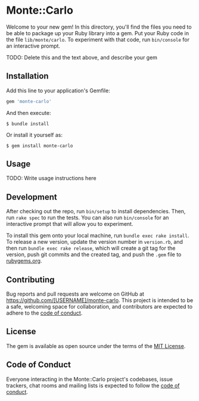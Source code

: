# Monte::Carlo

Welcome to your new gem! In this directory, you'll find the files you need to be able to package up your Ruby library into a gem. Put your Ruby code in the file `lib/monte/carlo`. To experiment with that code, run `bin/console` for an interactive prompt.

TODO: Delete this and the text above, and describe your gem

## Installation

Add this line to your application's Gemfile:

```ruby
gem 'monte-carlo'
```

And then execute:

    $ bundle install

Or install it yourself as:

    $ gem install monte-carlo

## Usage

TODO: Write usage instructions here

## Development

After checking out the repo, run `bin/setup` to install dependencies. Then, run `rake spec` to run the tests. You can also run `bin/console` for an interactive prompt that will allow you to experiment.

To install this gem onto your local machine, run `bundle exec rake install`. To release a new version, update the version number in `version.rb`, and then run `bundle exec rake release`, which will create a git tag for the version, push git commits and the created tag, and push the `.gem` file to [rubygems.org](https://rubygems.org).

## Contributing

Bug reports and pull requests are welcome on GitHub at https://github.com/[USERNAME]/monte-carlo. This project is intended to be a safe, welcoming space for collaboration, and contributors are expected to adhere to the [code of conduct](https://github.com/[USERNAME]/monte-carlo/blob/master/CODE_OF_CONDUCT.md).

## License

The gem is available as open source under the terms of the [MIT License](https://opensource.org/licenses/MIT).

## Code of Conduct

Everyone interacting in the Monte::Carlo project's codebases, issue trackers, chat rooms and mailing lists is expected to follow the [code of conduct](https://github.com/[USERNAME]/monte-carlo/blob/master/CODE_OF_CONDUCT.md).
